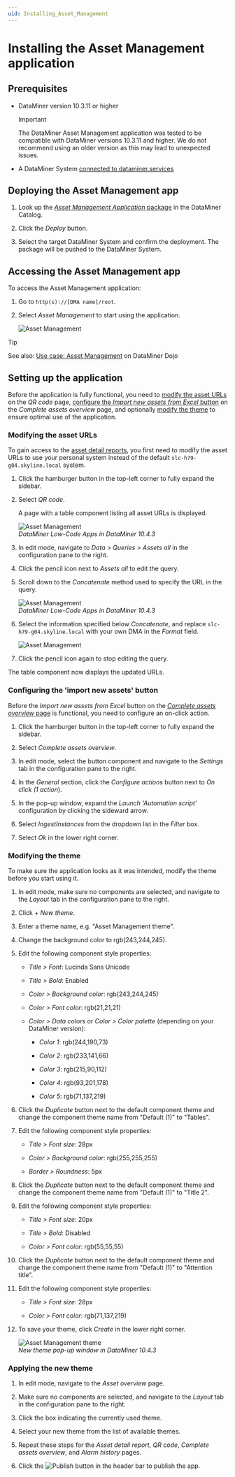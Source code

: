 ```yaml
---
uid: Installing_Asset_Management
---
```


# Installing the Asset Management application

## Prerequisites

- DataMiner version 10.3.11 or higher

  > [!IMPORTANT]
  > The DataMiner Asset Management application was tested to be compatible with DataMiner versions 10.3.11 and higher. We do not recommend using an older version as this may lead to unexpected issues.

- A DataMiner System [connected to dataminer.services](xref:Connecting_your_DataMiner_System_to_the_cloud)

## Deploying the Asset Management app

1. Look up the [*Asset Management Application* package](https://catalog.dataminer.services/details/package/5159) in the DataMiner Catalog.

1. Click the *Deploy* button.

1. Select the target DataMiner System and confirm the deployment. The package will be pushed to the DataMiner System.

## Accessing the Asset Management app

To access the Asset Management application:

1. Go to `http(s)://[DMA name]/root`.

1. Select *Asset Management* to start using the application.

   ![Asset Management](~/user-guide/images/Asset_Management_Icon.png)

> [!TIP]
> See also: [Use case: Asset Management](https://community.dataminer.services/use-case/asset-management/) on DataMiner Dojo

## Setting up the application

Before the application is fully functional, you need to [modify the asset URLs](#modifying-the-asset-urls) on the *QR code* page, [configure the *Import new assets from Excel* button](#configuring-the-import-new-assets-button) on the *Complete assets overview* page, and optionally [modify the theme](#modifying-the-theme) to ensure optimal use of the application.

### Modifying the asset URLs

To gain access to the [asset detail reports](xref:Working_with_Asset_Management#asset-detail-reports), you first need to modify the asset URLs to use your personal system instead of the default `slc-h79-g04.skyline.local` system.

1. Click the hamburger button in the top-left corner to fully expand the sidebar.

1. Select *QR code*.

   A page with a table component listing all asset URLs is displayed.

   ![Asset Management](~/user-guide/images/Asset_Management_url_Overview.png)<br/>*DataMiner Low-Code Apps in DataMiner 10.4.3*

1. In edit mode, navigate to *Data > Queries > Assets all* in the configuration pane to the right.

1. Click the pencil icon next to *Assets all* to edit the query.

1. Scroll down to the *Concatenate* method used to specify the URL in the query.

   ![Asset Management](~/user-guide/images/Asset_Management_url.png)<br/>*DataMiner Low-Code Apps in DataMiner 10.4.3*

1. Select the information specified below *Concatenate*, and replace `slc-h79-g04.skyline.local` with your own DMA in the *Format* field.

   ![Asset Management](~/user-guide/images/Asset_Management_Change_url.png)

1. Click the pencil icon again to stop editing the query.

The table component now displays the updated URLs.

### Configuring the 'import new assets' button

Before the *Import new assets from Excel* button on the [*Complete assets overview* page](xref:Working_with_Asset_Management#the-complete-assets-overview-page) is functional, you need to configure an on-click action.

1. Click the hamburger button in the top-left corner to fully expand the sidebar.

1. Select *Complete assets overview*.

1. In edit mode, select the button component and navigate to the *Settings* tab in the configuration pane to the right.

1. In the *General* section, click the *Configure actions* button next to *On click (1 action*).

1. In the pop-up window, expand the *Launch 'Automation script'* configuration by clicking the sideward arrow.

1. Select *IngestInstances* from the dropdown list in the *Filter* box.

1. Select *Ok* in the lower right corner.

### Modifying the theme

To make sure the application looks as it was intended, modify the theme before you start using it.

1. In edit mode, make sure no components are selected, and navigate to the *Layout* tab in the configuration pane to the right.

1. Click *+ New theme*.

1. Enter a theme name, e.g. "Asset Management theme".

1. Change the background color to rgb(243,244,245).

1. Edit the following component style properties:

   - *Title > Font*: Lucinda Sans Unicode

   - *Title > Bold*: Enabled

   - *Color > Background color*: rgb(243,244,245)

   - *Color > Font color*: rgb(21,21,21)

   - *Color > Data colors* or *Color > Color palette* (depending on your DataMiner version):

     - *Color 1*: rgb(244,190,73)

     - *Color 2*: rgb(233,141,66)

     - *Color 3*: rgb(215,90,112)

     - *Color 4*: rgb(93,201,178)

     - *Color 5*: rgb(71,137,219)

1. Click the *Duplicate* button next to the default component theme and change the component theme name from "Default (1)" to "Tables".

1. Edit the following component style properties:

   - *Title > Font size*: 28px

   - *Color > Background color*: rgb(255,255,255)

   - *Border > Roundness*: 5px

1. Click the *Duplicate* button next to the default component theme and change the component theme name from "Default (1)" to "Title 2".

1. Edit the following component style properties:

   - *Title > Font size*: 20px

   - *Title > Bold*: Disabled

   - *Color > Font color*: rgb(55,55,55)

1. Click the *Duplicate* button next to the default component theme and change the component theme name from "Default (1)" to "Attention title".

1. Edit the following component style properties:

   - *Title > Font size*: 28px

   - *Color > Font color*: rgb(71,137,219)

1. To save your theme, click *Create* in the lower right corner.

   ![Asset Management theme](~/user-guide/images/Asset_Management_Theme.png)<br/>*New theme pop-up window in DataMiner 10.4.3*

### Applying the new theme

1. In edit mode, navigate to the *Asset overview* page.

1. Make sure no components are selected, and navigate to the *Layout* tab in the configuration pane to the right.

1. Click the box indicating the currently used theme.

1. Select your new theme from the list of available themes.

1. Repeat these steps for the *Asset detail report*, *QR code*, *Complete assets overview*, and *Alarm history* pages.

1. Click the ![Publish](~/user-guide/images/AppPublishIcon.png) button in the header bar to publish the app.
